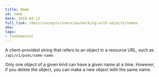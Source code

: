 ```yaml
---
title: Name
id: name
date: 2018-04-12
full_link: /docs/concepts/overview/working-with-objects/names
aka: 
tags:
- fundamental 
---
```

 A client-provided string that refers to an object in a resource URL, such as `/api/v1/pods/some-name`.

<!--more--> 

Only one object of a given kind can have a given name at a time. However, if you delete the object, you can make a new object with the same name.

